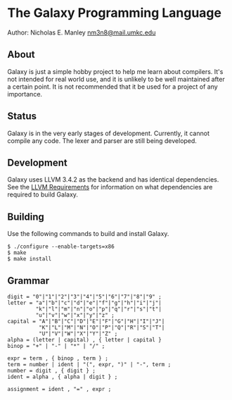 # The Galaxy Programming Language

Author: Nicholas E. Manley <nm3n8@mail.umkc.edu>

## About

Galaxy is just a simple hobby project to help me learn about compilers.
It's not intended for real world use, and it is unlikely to be well
maintained after a certain point. It is not recommended that it be
used for a project of any importance.

## Status

Galaxy is in the very early stages of development. Currently, it cannot
compile any code. The lexer and parser are still being developed.

## Development

Galaxy uses LLVM 3.4.2 as the backend and has identical
dependencies. See the [LLVM Requirements](http://llvm.org/releases/3.4.2/docs/GettingStarted.html#requirements)
for information on what dependencies are required to build Galaxy.

## Building

Use the following commands to build and install Galaxy.

```shell
$ ./configure --enable-targets=x86
$ make
$ make install
```

## Grammar

```
digit = "0"|"1"|"2"|"3"|"4"|"5"|"6"|"7"|"8"|"9" ;
letter = "a"|"b"|"c"|"d"|"e"|"f"|"g"|"h"|"i"|"j"|
         "k"|"l"|"m"|"n"|"o"|"p"|"q"|"r"|"s"|"t"|
         "u"|"v"|"w"|"x"|"y"|"z" ;
capital = "A"|"B"|"C"|"D"|"E"|"F"|"G"|"H"|"I"|"J"|
          "K"|"L"|"M"|"N"|"O"|"P"|"Q"|"R"|"S"|"T"|
          "U"|"V"|"W"|"X"|"Y"|"Z" ;
alpha = (letter | capital) , { letter | capital }
binop = "+" | "-" | "*" | "/" ;

expr = term , { binop , term } ;
term = number | ident | "(", expr, ")" | "-", term ;
number = digit , { digit } ;
ident = alpha , { alpha | digit } ;

assignment = ident , "=" , expr ;
```
